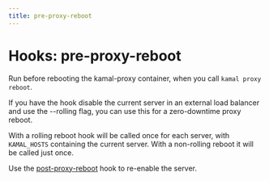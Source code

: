```yaml
---
title: pre-proxy-reboot
---
```


# Hooks: pre-proxy-reboot

Run before rebooting the kamal-proxy container, when you call `kamal proxy reboot`.

If you have the hook disable the current server in an external load balancer and use the --rolling flag, you can use this for a zero-downtime proxy reboot.

With a rolling reboot hook will be called once for each server, with `KAMAL_HOSTS` containing the current server. With a non-rolling reboot it will be called just once.

Use the [post-proxy-reboot](../post-proxy-reboot) hook to re-enable the server.
